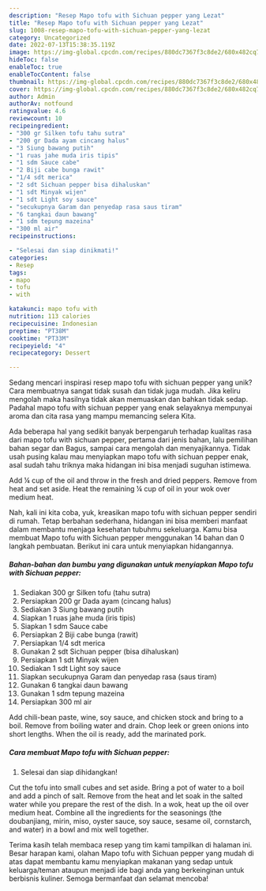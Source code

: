 ```yaml
---
description: "Resep Mapo tofu with Sichuan pepper yang Lezat"
title: "Resep Mapo tofu with Sichuan pepper yang Lezat"
slug: 1008-resep-mapo-tofu-with-sichuan-pepper-yang-lezat
category: Uncategorized
date: 2022-07-13T15:38:35.119Z
image: https://img-global.cpcdn.com/recipes/880dc7367f3c8de2/680x482cq70/mapo-tofu-with-sichuan-pepper-foto-resep-utama.jpg
hideToc: false
enableToc: true
enableTocContent: false
thumbnail: https://img-global.cpcdn.com/recipes/880dc7367f3c8de2/680x482cq70/mapo-tofu-with-sichuan-pepper-foto-resep-utama.jpg
cover: https://img-global.cpcdn.com/recipes/880dc7367f3c8de2/680x482cq70/mapo-tofu-with-sichuan-pepper-foto-resep-utama.jpg
author: Admin
authorAv: notfound
ratingvalue: 4.6
reviewcount: 10
recipeingredient:
- "300 gr Silken tofu tahu sutra"
- "200 gr Dada ayam cincang halus"
- "3 Siung bawang putih"
- "1 ruas jahe muda iris tipis"
- "1 sdm Sauce cabe"
- "2 Biji cabe bunga rawit"
- "1/4 sdt merica"
- "2 sdt Sichuan pepper bisa dihaluskan"
- "1 sdt Minyak wijen"
- "1 sdt Light soy sauce"
- "secukupnya Garam dan penyedap rasa saus tiram"
- "6 tangkai daun bawang"
- "1 sdm tepung mazeina"
- "300 ml air"
recipeinstructions:

- "Selesai dan siap dinikmati!"
categories:
- Resep
tags:
- mapo
- tofu
- with

katakunci: mapo tofu with 
nutrition: 113 calories
recipecuisine: Indonesian
preptime: "PT38M"
cooktime: "PT33M"
recipeyield: "4"
recipecategory: Dessert

---
```





Sedang mencari inspirasi resep mapo tofu with sichuan pepper yang unik? Cara membuatnya sangat tidak susah dan tidak juga mudah. Jika keliru mengolah maka hasilnya tidak akan memuaskan dan bahkan tidak sedap. Padahal mapo tofu with sichuan pepper yang enak selayaknya mempunyai aroma dan cita rasa yang mampu memancing selera Kita.





Ada beberapa hal yang sedikit banyak berpengaruh terhadap kualitas rasa dari mapo tofu with sichuan pepper, pertama dari jenis bahan, lalu pemilihan bahan segar dan Bagus, sampai cara mengolah dan menyajikannya. Tidak usah pusing kalau mau menyiapkan mapo tofu with sichuan pepper enak,      asal sudah tahu triknya maka hidangan ini bisa menjadi suguhan istimewa.














Add ¼ cup of the oil and throw in the fresh and dried peppers. Remove from heat and set aside. Heat the remaining ¼ cup of oil in your wok over medium heat.






Nah, kali ini kita coba, yuk, kreasikan mapo tofu with sichuan pepper sendiri di rumah. Tetap berbahan sederhana, hidangan ini bisa memberi manfaat dalam membantu menjaga kesehatan tubuhmu sekeluarga. Kamu bisa membuat Mapo tofu with Sichuan pepper menggunakan 14 bahan dan 0 langkah pembuatan. Berikut ini cara untuk menyiapkan hidangannya.

<!--inarticleads1-->

##### Bahan-bahan dan bumbu yang digunakan untuk menyiapkan Mapo tofu with Sichuan pepper:

1. Sediakan 300 gr Silken tofu (tahu sutra)
1. Persiapkan 200 gr Dada ayam (cincang halus)
1. Sediakan 3 Siung bawang putih
1. Siapkan 1 ruas jahe muda (iris tipis)
1. Siapkan 1 sdm Sauce cabe
1. Persiapkan 2 Biji cabe bunga (rawit)
1. Persiapkan 1/4 sdt merica
1. Gunakan 2 sdt Sichuan pepper (bisa dihaluskan)
1. Persiapkan 1 sdt Minyak wijen
1. Sediakan 1 sdt Light soy sauce
1. Siapkan secukupnya Garam dan penyedap rasa (saus tiram)
1. Gunakan 6 tangkai daun bawang
1. Gunakan 1 sdm tepung mazeina
1. Persiapkan 300 ml air


Add chili-bean paste, wine, soy sauce, and chicken stock and bring to a boil. Remove from boiling water and drain. Chop leek or green onions into short lengths. When the oil is ready, add the marinated pork. 

<!--inarticleads2-->

##### Cara membuat Mapo tofu with Sichuan pepper:


1. Selesai dan siap dihidangkan!

Cut the tofu into small cubes and set aside. Bring a pot of water to a boil and add a pinch of salt. Remove from the heat and let soak in the salted water while you prepare the rest of the dish. In a wok, heat up the oil over medium heat. Combine all the ingredients for the seasonings (the doubanjiang, mirin, miso, oyster sauce, soy sauce, sesame oil, cornstarch, and water) in a bowl and mix well together. 

Terima kasih telah membaca resep yang tim kami tampilkan di halaman ini. Besar harapan kami, olahan Mapo tofu with Sichuan pepper yang mudah di atas dapat membantu kamu menyiapkan makanan yang sedap untuk keluarga/teman ataupun menjadi ide bagi anda yang berkeinginan untuk berbisnis kuliner. Semoga bermanfaat dan selamat mencoba!
